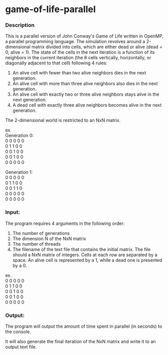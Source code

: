 # game-of-life-parallel
### Description
This is a parallel version of John Conway's Game of Life written in OpenMP, a parallel programming language. The simulation revolves around a 2-dimensional matrix divided into cells, which are either dead or alive (dead = 0, alive = 1). The state of the cells in the next iteration is a function of its neighbors in the current iteration (the 8 cells vertically, horizontally, or diagonally adjacent to that cell) following 4 rules:
1. An alive cell with fewer than two alive neighbors dies in the next generation. 
2. An alive cell with more than three alive neighbors also dies in the next generation. 
3. An alive cell with exactly two or three alive neighbors stays alive in the next generation. 
4. A dead cell with exactly three alive neighbors becomes alive in the next generation. 

The 2-dimensional world is restricted to an NxN matrix.

ex. <br>
Generation 0: <br>
0 0 0 0 0  <br>
0 1 1 0 0  <br>
0 0 1 0 0  <br>
0 0 1 0 0  <br>
0 0 0 0 0 <br>

Generation 1: <br>
0 0 0 0 0  <br>
0 1 1 0 0  <br>
0 0 1 1 0  <br>
0 0 0 0 0  <br>
0 0 0 0 0 <br>



### Input:
The program requires 4 arguments in the following order:
1. The number of generations
2. The dimension N of the NxN matrix
3. The number of threads
4. The filename of the text file that contains the initial matrix. The file should a NxN matrix of integers. Cells at each row are separated by a space. An alive cell is represented by a 1, while a dead one is presented by a 0. 

ex. <br>
0 0 0 0 0 <br> 
0 1 1 0 0 <br>
0 0 1 0 0 <br>
0 0 1 0 0 <br>
0 0 0 0 0 <br>


### Output:
The program will output the amount of time spent in parallel (in seconds) to the console.

It will also generate the final iteration of the NxN matrix and write it to an output text file.



